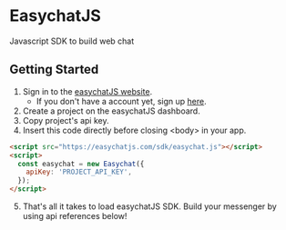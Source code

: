 # EasychatJS
Javascript SDK to build web chat

## Getting Started
1. Sign in to the [easychatJS website](https://easychatjs.com/auth/signin).
    * If you don't have a account yet, sign up [here](https://easychatjs.com/auth/signup).
2. Create a project on the easychatJS dashboard.
3. Copy project's api key.
4. Insert this code directly before closing &lt;body&gt; in your app.
```html
<script src="https://easychatjs.com/sdk/easychat.js"></script>
<script>
  const easychat = new Easychat({
    apiKey: 'PROJECT_API_KEY',
  });
</script>
```
5. That's all it takes to load easychatJS SDK. Build your messenger by using api references below!
